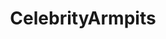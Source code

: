 ---
title: CelebrityArmpits
crosslinks:
- anti_gif_bot
- youtubefactsbot
- livven
- u_imguralbumbot
- Serendipity
- HairyCelebs
- relationshipgoals
- DemiLovatoThighs
- arielwinterarmpits
- TalliaStorm
- '2015'
- FlarrowPorn
- GODO
- Tulpas
- NinaDobrev
- rickandmorty
- BeautyQueens
- emmawatsonarmpit
- VanessaMoe
- gentlemanboners
---